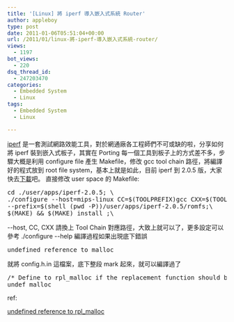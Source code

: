 ```yaml
---
title: '[Linux] 將 iperf 導入嵌入式系統 Router'
author: appleboy
type: post
date: 2011-01-06T05:51:04+00:00
url: /2011/01/linux-將-iperf-導入嵌入式系統-router/
views:
  - 1197
bot_views:
  - 220
dsq_thread_id:
  - 247203470
categories:
  - Embedded System
  - Linux
tags:
  - Embedded System
  - Linux

---
```

[iperf][1] 是一套測試網路效能工具，對於網通廠各工程師們不可或缺的啦，分享如何將 iperf 裝到嵌入式板子，其實在 Porting 每一個工具到板子上的方式差不多，步驟大概是利用 configure file 產生 Makefile，修改 gcc tool chain 路徑，將編譯好的程式放到 root file system，基本上就是如此，目前 iperf 到 2.0.5 版，大家快去[下載][2]吧。 直接修改 user space 的 Makefile: 

<pre class="brush: bash; title: ; notranslate" title="">cd ./user/apps/iperf-2.0.5; \
./configure --host=mips-linux CC=$(TOOLPREFIX)gcc CXX=$(TOOLPREFIX)g++ --disable-ipv6 \
--prefix=$(shell (pwd -P))/user/apps/iperf-2.0.5/romfs;\
$(MAKE) && $(MAKE) install ;\</pre> --host, CC, CXX 請換上 Tool Chain 對應路徑，大致上就可以了，更多設定可以參考 ./configure --help 編譯過程如果出現底下錯誤 

<pre class="brush: bash; title: ; notranslate" title="">undefined reference to malloc</pre> 就將 config.h.in 這檔案，底下整段 mark 起來，就可以編譯過了 

<pre class="brush: cpp; title: ; notranslate" title="">/* Define to rpl_malloc if the replacement function should be used. */
undef malloc</pre> ref: 

[undefined reference to rpl_malloc][3]

 [1]: http://iperf.sourceforge.net/
 [2]: http://sourceforge.net/projects/iperf/
 [3]: http://blog.csdn.net/linux_lyb/archive/2008/12/17/3536911.aspx
